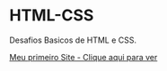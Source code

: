 # HTML-CSS
 Desafios Basicos de HTML e CSS.

<a href="https://aguiarziin.github.io/HTML-CSS/Desafios/1/index.html" target="_blank" >Meu primeiro Site - Clique aqui para ver</a>